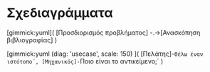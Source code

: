 # Σχεδιαγράμματα

[gimmick:yuml]( [Προσδιορισμός προβλήματος] -.->[Ανασκόπηση βιβλιογραφίας] )


[gimmick:yuml (diag: 'usecase', scale: 150) ]( [Πελάτης]-`Θέλω έναν ιστότοπο´, [Μηχανικός]-`Ποιο είναι το αντικείμενο;´ )
